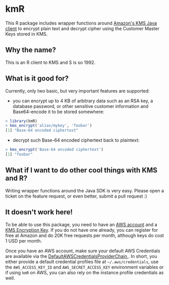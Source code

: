 # kmR

This R package includes wrapper functions around [Amazon's KMS Java client](http://docs.aws.amazon.com/AWSJavaSDK/latest/javadoc/com/amazonaws/services/kms/AWSKMSClient.html) to encrypt plain text and decrypt cipher using the Customer Master Keys stored in KMS.

## Why the name?

This is an R client to KMS and S is so 1992.

## What is it good for?

Currently, only two basic, but very important features are supported:

* you can encrypt up to 4 KB of arbitrary data such as an RSA key, a database password, or other sensitive customer information and Base64-encode it to be stored somewhere:


```r
> library(kmR)
> kms_encrypt('alias/mykey', 'foobar')
[1] "Base-64 encoded ciphertext"
```

* decrypt such Base-64 encoded ciphertext back to plaintext:

```r
> kms_encrypt('Base-64 encoded ciphertext')
[1] "foobar"
```

## What if I want to do other cool things with KMS and R?

Writing wrapper functions around the Java SDK is very easy. Please open a ticket on the feature request, or even better, submit a pull request :)

## It doesn't work here!

To be able to use this package, you need to have an [AWS account](https://aws.amazon.com/free) and a [KMS Encryption Key](https://console.aws.amazon.com/iam/home#encryptionKeys). If you do not have one already, you can register for free at Amazon and do 20K free requests per month, although keys do cost 1 USD per month.

Once you have an AWS account, make sure your default AWS Credentials are available via the [DefaultAWSCredentialsProviderChain ](http://docs.aws.amazon.com/sdk-for-java/v1/developer-guide/credentials.html). In short, you either provide a default credential profiles file at `~/.aws/credentials`, use the `AWS_ACCESS_KEY_ID` and `AWS_SECRET_ACCESS_KEY` environment variables or if using `kmR` on AWS, you can also rely on the instance profile credentials as well.
